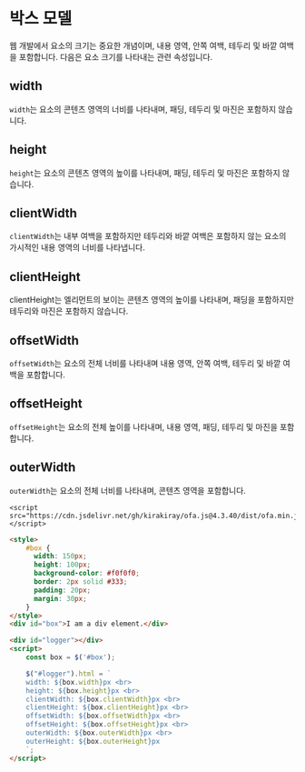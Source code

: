 # 박스 모델

웹 개발에서 요소의 크기는 중요한 개념이며, 내용 영역, 안쪽 여백, 테두리 및 바깥 여백을 포함합니다. 다음은 요소 크기를 나타내는 관련 속성입니다.

## width

`width`는 요소의 콘텐츠 영역의 너비를 나타내며, 패딩, 테두리 및 마진은 포함하지 않습니다.

## height

`height`는 요소의 콘텐츠 영역의 높이를 나타내며, 패딩, 테두리 및 마진은 포함하지 않습니다.

## clientWidth

`clientWidth`는 내부 여백을 포함하지만 테두리와 바깥 여백은 포함하지 않는 요소의 가시적인 내용 영역의 너비를 나타냅니다.

## clientHeight

clientHeight는 엘리먼트의 보이는 콘텐츠 영역의 높이를 나타내며, 패딩을 포함하지만 테두리와 마진은 포함하지 않습니다.

## offsetWidth

`offsetWidth`는 요소의 전체 너비를 나타내며 내용 영역, 안쪽 여백, 테두리 및 바깥 여백을 포함합니다.

## offsetHeight

`offsetHeight`는 요소의 전체 높이를 나타내며, 내용 영역, 패딩, 테두리 및 마진을 포함합니다.

## outerWidth

`outerWidth`는 요소의 전체 너비를 나타내며, 콘텐츠 영역을 포함합니다.

<html-viewer>

```
<script src="https://cdn.jsdelivr.net/gh/kirakiray/ofa.js@4.3.40/dist/ofa.min.js"></script>
```

```html
<style>
    #box {
      width: 150px;
      height: 100px;
      background-color: #f0f0f0;
      border: 2px solid #333;
      padding: 20px;
      margin: 30px;
    }
</style>
<div id="box">I am a div element.</div>

<div id="logger"></div>
<script>
    const box = $('#box');

    $("#logger").html = `
    width: ${box.width}px <br>
    height: ${box.height}px <br>
    clientWidth: ${box.clientWidth}px <br>
    clientHeight: ${box.clientHeight}px <br>
    offsetWidth: ${box.offsetWidth}px <br>
    offsetHeight: ${box.offsetHeight}px <br>
    outerWidth: ${box.outerWidth}px <br>
    outerHeight: ${box.outerHeight}px
    `;
</script>
```

</html-viewer>